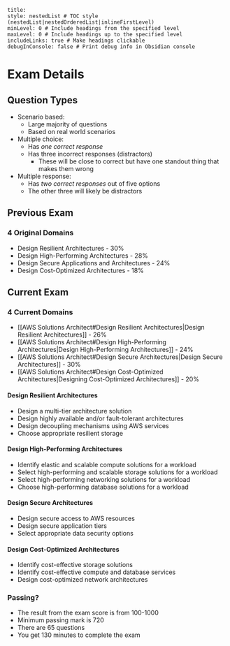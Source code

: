 
```table-of-contents
title: 
style: nestedList # TOC style (nestedList|nestedOrderedList|inlineFirstLevel)
minLevel: 0 # Include headings from the specified level
maxLevel: 0 # Include headings up to the specified level
includeLinks: true # Make headings clickable
debugInConsole: false # Print debug info in Obsidian console
```
# Exam Details
## Question Types
- Scenario based:
	- Large majority of questions
	- Based on real world scenarios
- Multiple choice:
	- Has *one correct response*
	- Has three incorrect responses (distractors)
		- These will be close to correct but have one standout thing that makes them wrong
- Multiple response:
	- Has *two correct responses* out of five options
	- The other three will likely be distractors
## Previous Exam
### 4 Original Domains
- Design Resilient Architectures - 30%
- Design High-Performing Architectures - 28%
- Design Secure Applications and Architectures - 24%
- Design Cost-Optimized Architectures - 18%
## Current Exam
### 4 Current Domains
- [[AWS Solutions Architect#Design Resilient Architectures|Design Resilient Architectures]] - 26%
- [[AWS Solutions Architect#Design High-Performing Architectures|Design High-Performing Architectures]] - 24%
- [[AWS Solutions Architect#Design Secure Architectures|Design Secure Architectures]] - 30%
- [[AWS Solutions Architect#Design Cost-Optimized Architectures|Designing Cost-Optimized Architectures]] - 20%
#### Design Resilient Architectures
- Design a multi-tier architecture solution
- Design highly available and/or fault-tolerant architectures
- Design decoupling mechanisms using AWS services
- Choose appropriate resilient storage
#### Design High-Performing Architectures
- Identify elastic and scalable compute solutions for a workload
- Select high-performing and scalable storage solutions for a workload
- Select high-performing networking solutions for a workload
- Choose high-performing database solutions for a workload
#### Design Secure Architectures
- Design secure access to AWS resources
- Design secure application tiers
- Select appropriate data security options
#### Design Cost-Optimized Architectures
- Identify cost-effective storage solutions
- Identify cost-effective compute and database services
- Design cost-optimized network architectures

### Passing?
- The result from the exam score is from 100-1000
- Minimum passing mark is 720
- There are 65 questions
- You get 130 minutes to complete the exam


